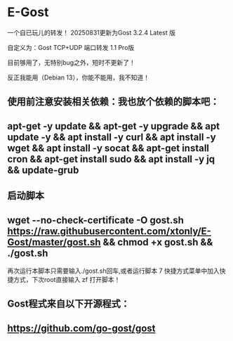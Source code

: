 # E-Gost

一个自已玩儿的转发！
20250831更新为Gost 3.2.4 Latest 版

自定义为：Gost TCP+UDP 端口转发 1.1 Pro版  

目前够用了，无特别bug之外，短时不更新了！

反正我能用（Debian 13），你能不能用，我不知道！

使用前注意安装相关依赖：我也放个依赖的脚本吧：
------------------------------------------------------------------------------------------------------------------------------------------------------------
apt-get -y update && apt-get -y upgrade && apt update -y && apt install -y curl && apt install -y wget && apt install -y socat && apt-get install cron && apt-get install sudo && apt install -y jq && update-grub
------------------------------------------------------------------------------------------------------------------------------------------------------------


启动脚本
------------------------------------------------------------------------------------------------------------------------------------------------------------
wget --no-check-certificate -O gost.sh https://raw.githubusercontent.com/xtonly/E-Gost/master/gost.sh && chmod +x gost.sh && ./gost.sh
------------------------------------------------------------------------------------------------------------------------------------------------------------

再次运行本脚本只需要输入./gost.sh回车,或者运行脚本 7 快捷方式菜单中加入快捷方式，下次root直接输入 zf 打开脚本！

Gost程式来自以下开源程式：
-
https://github.com/go-gost/gost
-
